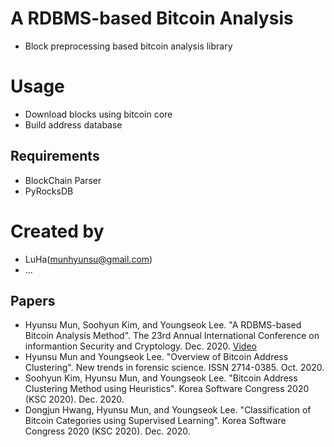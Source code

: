 # A RDBMS-based Bitcoin Analysis
- Block preprocessing based bitcoin analysis library

# Usage
- Download blocks using bitcoin core
- Build address database

## Requirements
- BlockChain Parser
- PyRocksDB

# Created by
- LuHa(munhyunsu@gmail.com)
- ...

## Papers
- Hyunsu Mun, Soohyun Kim, and Youngseok Lee. "A RDBMS-based Bitcoin Analysis Method". The 23rd Annual International Conference on informantion Security and Cryptology. Dec. 2020. [Video]("https://youtu.be/aYyxX5zkFl8")
- Hyunsu Mun and Youngseok Lee. "Overview of Bitcoin Address Clustering". New trends in forensic science. ISSN 2714-0385. Oct. 2020.
- Soohyun Kim, Hyunsu Mun, and Youngseok Lee. "Bitcoin Address Clustering Method using Heuristics". Korea Software Congress 2020 (KSC 2020). Dec. 2020.
- Dongjun Hwang, Hyunsu Mun, and Youngseok Lee. "Classification of Bitcoin Categories using Supervised Learning". Korea Software Congress 2020 (KSC 2020). Dec. 2020.
